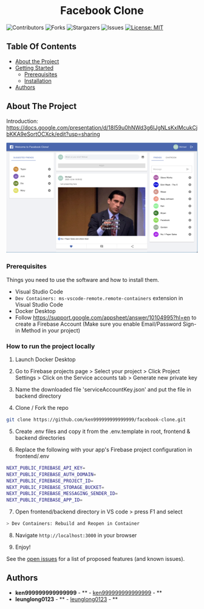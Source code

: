 <p align="center">
  <h1 align="center">Facebook Clone</h1>
</p>

![Contributors](https://img.shields.io/github/contributors/ken999999999999999/facebook-clone?color=dark-green) ![Forks](https://img.shields.io/github/forks/ken999999999999999/facebook-clone?style=social) ![Stargazers](https://img.shields.io/github/stars/ken999999999999999/facebook-clone?style=social) ![Issues](https://img.shields.io/github/issues/ken999999999999999/facebook-clone) [![License: MIT](https://img.shields.io/badge/License-MIT-yellow.svg)](https://opensource.org/licenses/MIT)

## Table Of Contents

- [About the Project](#about-the-project)
- [Getting Started](#getting-started)
  - [Prerequisites](#prerequisites)
  - [Installation](#installation)
- [Authors](#authors)

## About The Project
Introduction: https://docs.google.com/presentation/d/18l59u0hNWd3g6lJgNLsKxlMcukCjbKKA9eSortOCXck/edit?usp=sharing

![alt text](https://github.com/ken999999999999999/facebook-clone/blob/main/screenshot.png?raw=true)


### Prerequisites

Things you need to use the software and how to install them.

- Visual Studio Code
- `Dev Containers: ms-vscode-remote.remote-containers` extension in Visual Studio Code
- Docker Desktop
- Follow https://support.google.com/appsheet/answer/10104995?hl=en to create a Firebase Account (Make sure you enable Email/Password Sign-in Method in your project)

### How to run the project locally

1. Launch Docker Desktop

2. Go to Firebase projects page > Select your project > Click Project Settings > Click on the Service accounts tab > Generate new private key

3. Name the downloaded file 'serviceAccountKey.json' and put the file in backend directory

4. Clone / Fork the repo

```sh
git clone https://github.com/ken999999999999999/facebook-clone.git
```

5. Create .env files and copy it from the .env.template in root, frontend & backend directories

6. Replace the following with your app's Firebase project configuration in frontend/.env

```sh
NEXT_PUBLIC_FIREBASE_API_KEY=
NEXT_PUBLIC_FIREBASE_AUTH_DOMAIN=
NEXT_PUBLIC_FIREBASE_PROJECT_ID=
NEXT_PUBLIC_FIREBASE_STORAGE_BUCKET=
NEXT_PUBLIC_FIREBASE_MESSAGING_SENDER_ID=
NEXT_PUBLIC_FIREBASE_APP_ID=
```

7. Open frontend/backend directory in VS code > press F1 and select

```sh
> Dev Containers: Rebuild and Reopen in Container
```

8. Navigate `http://localhost:3000` in your browser

9. Enjoy!

See the [open issues](https://github.com/ken999999999999999/facebook-clone/issues) for a list of proposed features (and known issues).

## Authors

- **ken999999999999999** - ** - [ken999999999999999](https://github.com/ken999999999999999/) - **
- **leunglong0123** - ** - [leunglong0123](https://github.com/leunglong0123/) - **
